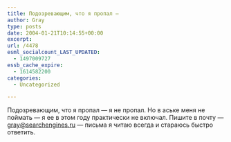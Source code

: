 ```yaml
---
title: Подозревающим, что я пропал —
author: Gray
type: posts
date: 2004-01-21T10:14:55+00:00
excerpt:
url: /4478
esml_socialcount_LAST_UPDATED:
  - 1497009727
essb_cache_expire:
  - 1614582200
categories:
  - Uncategorized

---
```








Подозревающим, что я пропал &#8212; я не пропал. Но в аське меня не поймать &#8212; я ее в этом году практически не включал. Пишите в почту &#8212; gray@searchengines.ru &#8212; письма я читаю всегда и стараюсь быстро ответить.